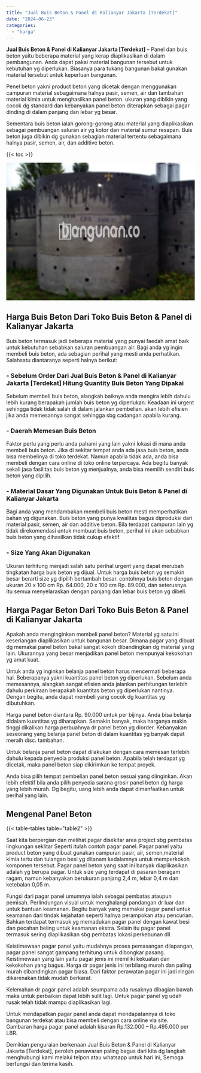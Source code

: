 ```yaml
---
title: "Jual Buis Beton & Panel di Kalianyar Jakarta [Terdekat]"
date: "2024-06-23"
categories: 
  - "harga"
---
```


**Jual Buis Beton & Panel di Kalianyar Jakarta \[Terdekat\]** – Panel dan buis beton yaitu beberapa material yang kerap diaplikasikan di dalam pembangunan. Anda dapat pakai material bangunan tersebut untuk kebutuhan yg diperlukan. Biasanya para tukang bangunan bakal gunakan material tersebut untuk keperluan bangunan.

Penel beton yakni product beton yang dicetak dengan menggunakan campuran material sebagaimana halnya pasir, semen, air dan tambahan material kimia untuk menghasilkan panel beton. ukuran yang dibikin yang cocok dg standard dan kebanyakan panel beton diterapkan sebagai pagar dinding di dalam panjang dan lebar yg besar.

Sementara buis beton ialah gorong-gorong atau material yang diaplikasikan sebagai pembuangan saluran air yg kotor dan material sumur resapan. Buis beton juga dibikin dg gunakan sebagian material tertentu sebagaimana halnya pasir, semen, air, dan additive beton.

{{< toc >}}

![Jual Buis Beton & Panel di Kalianyar Jakarta [Terdekat]](/images/jual-panel-buis-beton-murah-24.png)

## Harga Buis Beton Dari Toko Buis Beton & Panel di Kalianyar Jakarta

Buis beton termasuk jadi beberapa material yang punyai faedah amat baik untuk kebutuhan sebabkan saluran pembuangan air. Bagi anda yg ingin membeli buis beton, ada sebagian perihal yang mesti anda perhatikan. Salahsatu diantaranya seperti halnya berikut:

### \- Sebelum Order Dari Jual Buis Beton & Panel di Kalianyar Jakarta \[Terdekat\] Hitung Quantity Buis Beton Yang Dipakai

Sebelum membeli buis beton, alangkah baiknya anda mengira lebih dahulu lebih kurang berapakah jumlah buis beton yg diperlukan. Keadaan ini urgent sehingga tidak tidak salah di dalam jalankan pembelian. akan lebih efisien jika anda memesannya sangat sehingga sbg cadangan apabila kurang.

### \- Daerah Memesan Buis Beton

Faktor perlu yang perlu anda pahami yang lain yakni lokasi di mana anda membeli buis beton. Jika di sekitar tempat anda ada jasa buis beton, anda bisa membelinya di toko terdekat. Namun apabila tidak ada, anda bisa membeli dengan cara online di toko online terpercaya. Ada begitu banyak sekali jasa fasilitas buis beton yg menjualnya, anda bisa memilih sendiri buis beton yang dipilih.

### \- Material Dasar Yang Digunakan Untuk Buis Beton & Panel di Kalianyar Jakarta

Bagi anda yang mendambakan membeli buis beton mesti memperhatikan bahan yg digunakan. Buis beton yang punya kwalitas bagus diproduksi dari material pasir, semen, air dan additive beton. Bila terdapat campuran lain yg tidak direkomendasi untuk membuat buis beton, perihal ini akan sebabkan buis beton yang dihasilkan tidak cukup efektif.

### \- Size Yang Akan Digunakan

Ukuran terhitung menjadi salah satu perihal urgent yang dapat merubah tingkatan harga buis beton yg dijual. Untuk harga buis beton yg semakin besar berarti size yg dipilih bertambah besar. contohnya buis beton dengan ukuran 20 x 100 cm Rp. 64.000, 20 x 100 cm Rp. 89.000, dan seterusnya. Itu semua menyelaraskan dengan panjang dan lebar buis beton yg dibeli.

## Harga Pagar Beton Dari Toko Buis Beton & Panel di Kalianyar Jakarta

Apakah anda menginginkan membeli panel beton? Material yg satu ini keseriangan diaplikasikan untuk bangunan besar. Dimana pagar yang dibuat dg memakai panel beton bakal sangat kokoh dibandingkan dg material yang lain. Ukurannya yang besar menjadikan panel beton mempunyai kekokohan yg amat kuat.

Untuk anda yg inginkan belanja panel beton harus mencermati beberapa hal. Beberapanya yakni kuantitas panel beton yg diperlukan. Sebelum anda memesannya, alangkah sangat efisien anda jalankan perhitungan terlebih dahulu perkiraan berapakah kuantitas beton yg diperlukan nantinya. Dengan begitu, anda dapat membeli yang cocok dg kuantitas yg dibutuhkan.

Harga panel beton diantara Rp. 90.000 untuk per bijinya. Anda bisa belanja didalam kuantitas yg diharapkan. Semakin banyak, maka harganya makin tinggi dikalikan harga perbuahnya dr panel beton yg diorder. Kebanyakan seseorang yang belanja panel beton di dalam kuantitas yg banyak dapat meraih disc. tambahan.

Untuk belanja panel beton dapat dilakukan dengan cara memesan terlebih dahulu kepada penyedia produksi panel beton. Apabila telah terdapat yg dicetak, maka panel beton siap dikirimkan ke tempat proyek.

Anda bisa pilih tempat pembelian panel beton sesuai yang diinginkan. Akan lebih efektif bila anda pilih penyedia sarana grosir panel beton dg harga yang lebih murah. Dg begitu, uang lebih anda dapat dimanfaatkan untuk perihal yang lain.

## Mengenal Panel Beton

{{< table-tables table="table2" >}}

Saat kita berpergian dan melihat pagar disekitar area project sbg pembatas lingkungan seklitar Seperti itulah contoh pagar panel. Pagar panel yaitu product beton yang dibuat gunakan campuran pasir, air, semen,material kimia tertu dan tulangan besi yg ditanam kedalamnya untuk memperkokoh komponen tersebut. Pagar panel beton yang saat ini banyak diaplikasikan adalah yg berupa pagar. Untuk size yang terdapat di pasaran beragam ragam, namun kebanyakan berukuran panjang 2,4 m, lebar 0,4 m dan ketebalan 0,05 m.

Fungsi dari pagar panel umumnya ialah sebagai pembatas ataupun pemisah. Perlindungan visual untuk menghalangi pandangan dr luar dan untuk bantuan keamanan. Begitu banyak yang memakai pagar panel untuk keamanan dari tindak kejahatan seperti halnya perampokan atau pencurian. Bahkan terdapat termasuk yg memadukan pagar panel dengan kawat besi dan pecahan beling untuk keamanan ekstra. Selain itu pagar panel termasuk sering diaplikasikan sbg pembatas lokasi perkebunan dll.

Keistimewaan pagar panel yaitu mudahnya proses pemasangan dilapangan, pagar panel sangat gampang terhitung untuk dibongkar pasang. Keistimewaan yang lain yaitu pagar jenis ini memiliki kekuatan dan kekokohan yang bagus. Harga dr pagar jenis ini terbilang murah dan paling murah dibandingkan pagar biasa. Dari faktor perawatan pagar ini jadi ringan dikarenakan tidak mudah berkarat.

Kelemahan dr pagar panel adalah seumpama ada rusaknya dibagian bawah maka untuk perbaikan dapat lebih sulit lagi. Untuk pagar panel yg udah rusak telah tidak mampu diaplikasikan lagi.

Untuk mendapatkan pagar panel anda dapat mendapatannya di toko bangunan terdekat atau bisa membeli dengan cara online via site. Gambaran harga pagar panel adalah kisaran Rp.132.000 – Rp.495.000 per LBR.

Demikian penguraian berkenaan Jual Buis Beton & Panel di Kalianyar Jakarta \[Terdekat\], peroleh penawaran paling bagus dari kita dg langkah menghubungi kami melalui telpon atau whatsapp untuk hari ini, Semoga berfungsi dan terima kasih.
